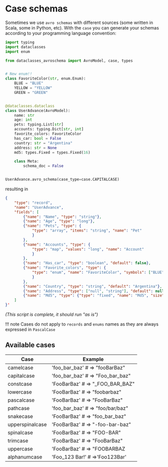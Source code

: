 # Case schemas

Sometimes we use `avro schemas` with different sources (some written in Scala, some in Python, etc). With the `case`
you can generate your schemas according to your programming language convention:

```python  title="Example with CAPITALCASE"
import typing
import dataclasses
import enum

from dataclasses_avroschema import AvroModel, case, types


# New enum!!
class FavoriteColor(str, enum.Enum):
    BLUE = "BLUE"
    YELLOW = "YELLOW"
    GREEN = "GREEN"


@dataclasses.dataclass
class UserAdvance(AvroModel):
    name: str
    age: int
    pets: typing.List[str]
    accounts: typing.Dict[str, int]
    favorite_colors: FavoriteColor
    has_car: bool = False
    country: str = "Argentina"
    address: str = None
    md5: types.Fixed = types.Fixed(16)

    class Meta:
        schema_doc = False


UserAdvance.avro_schema(case_type=case.CAPITALCASE)
```

resulting in

```json
{
    "type": "record", 
    "name": "UserAdvance", 
    "fields": [
        {"name": "Name", "type": "string"},
        {"name": "Age", "type": "long"},
        {"name": "Pets", "type": {
            "type": "array", "items": "string", "name": "Pet"
            }
        },
        {"name": "Accounts", "type": {
            "type": "map", "values": "long", "name": "Account"
            }
        },
        {"name": "Has_car", "type": "boolean", "default": false},
        {"name": "Favorite_colors", "type": {
            "type": "enum", "name": "FavoriteColor", "symbols": ["BLUE", "YELLOW", "GREEN"]
            }
        },
        {"name": "Country", "type": "string", "default": "Argentina"},
        {"name": "Address", "type": ["null", "string"], "default": null},
        {"name": "Md5", "type": {"type": "fixed", "name": "Md5", "size": 16}}
    ]
}'
```

*(This script is complete, it should run "as is")*

!!! note
    Cases do not apply to `records` and `enums` names as they are always expressed in `PascalCase`

## Available cases

|Case| Example|
|----|--------|
|camelcase |'foo_bar_baz' # => "fooBarBaz"|
|capitalcase|'foo_bar_baz' # => "Foo_bar_baz"|
|constcase|'FooBarBaz' # => "_FOO_BAR_BAZ"|
|lowercase|'FooBarBaz' # => "foobarbaz"|
|pascalcase|'FooBarBaz' # => "FooBarBaz"|
|pathcase|'foo_bar_baz' # => "foo/bar/baz"|
|snakecase|'FooBarBaz' # => "foo_bar_baz"|
|upperspinalcase|'FooBarBaz' # => "-foo-bar-baz"|
|spinalcase|'FooBarBaz' # => "FOO-BAR"|
|trimcase|'FooBarBaz' # => "FooBarBaz"|
|uppercase|'FooBarBaz' # => "FOOBARBAZ|
|alphanumcase|'Foo_123 Bar!' # =>'Foo123Bar'|
